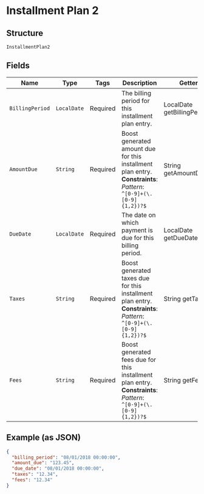
# Installment Plan 2

## Structure

`InstallmentPlan2`

## Fields

| Name | Type | Tags | Description | Getter | Setter |
|  --- | --- | --- | --- | --- | --- |
| `BillingPeriod` | `LocalDate` | Required | The billing period for this installment plan entry. | LocalDate getBillingPeriod() | setBillingPeriod(LocalDate billingPeriod) |
| `AmountDue` | `String` | Required | Boost generated amount due for this installment plan entry.<br>**Constraints**: *Pattern*: `^[0-9]+(\.[0-9]{1,2})?$` | String getAmountDue() | setAmountDue(String amountDue) |
| `DueDate` | `LocalDate` | Required | The date on which payment is due for this billing period. | LocalDate getDueDate() | setDueDate(LocalDate dueDate) |
| `Taxes` | `String` | Required | Boost generated taxes due for this installment plan entry.<br>**Constraints**: *Pattern*: `^[0-9]+(\.[0-9]{1,2})?$` | String getTaxes() | setTaxes(String taxes) |
| `Fees` | `String` | Required | Boost generated fees due for this installment plan entry.<br>**Constraints**: *Pattern*: `^[0-9]+(\.[0-9]{1,2})?$` | String getFees() | setFees(String fees) |

## Example (as JSON)

```json
{
  "billing_period": "08/01/2018 00:00:00",
  "amount_due": "123.45",
  "due_date": "08/01/2018 00:00:00",
  "taxes": "12.34",
  "fees": "12.34"
}
```

